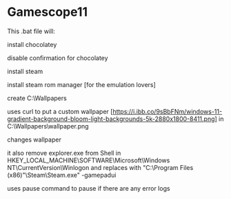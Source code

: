 # Gamescope11
This .bat file will:

install chocolatey

disable confirmation for chocolatey

install steam

install steam rom manager [for the emulation lovers]

create C:\Wallpapers

uses curl to put a custom wallpaper [https://i.ibb.co/9sBbFNm/windows-11-gradient-background-bloom-light-backgrounds-5k-2880x1800-8411.png] in C:\Wallpapers\wallpaper.png

changes wallpaper

it also remove explorer.exe from Shell in HKEY_LOCAL_MACHINE\SOFTWARE\Microsoft\Windows NT\CurrentVersion\Winlogon and replaces with "C:\Program Files (x86)"\Steam\Steam.exe" -gamepadui

uses pause command to pause if there are any error logs
